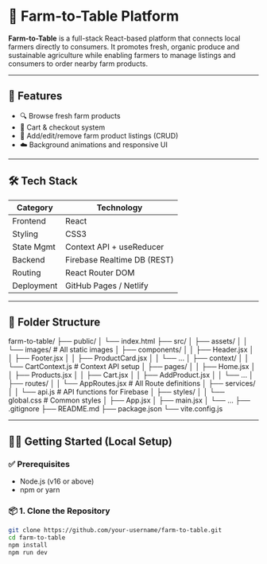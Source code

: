 # 🥕 Farm-to-Table Platform

**Farm-to-Table** is a full-stack React-based platform that connects local farmers directly to consumers. It promotes fresh, organic produce and sustainable agriculture while enabling farmers to manage listings and consumers to order nearby farm products.

---

## 🚀 Features

- 🔍 Browse fresh farm products
- 🧺 Cart & checkout system
- 🌿 Add/edit/remove farm product listings (CRUD)
- ☁️ Background animations and responsive UI

---

## 🛠 Tech Stack

| Category       | Technology                  |
|----------------|-----------------------------|
| Frontend       | React                |
| Styling        | CSS3                        |
| State Mgmt     | Context API + useReducer    |
| Backend        | Firebase Realtime DB (REST) |
| Routing        | React Router DOM            |
| Deployment     | GitHub Pages / Netlify      |

---

## 📁 Folder Structure

farm-to-table/
├── public/
│ └── index.html
├── src/
│ ├── assets/
│ │ └── images/ # All static images
│ ├── components/
│ │ ├── Header.jsx
│ │ ├── Footer.jsx
│ │ ├── ProductCard.jsx
│ │ └── ...
│ ├── context/
│ │ └── CartContext.js # Context API setup
│ ├── pages/
│ │ ├── Home.jsx
│ │ ├── Products.jsx
│ │ ├── Cart.jsx
│ │ ├── AddProduct.jsx
│ │ └── ...
│ ├── routes/
│ │ └── AppRoutes.jsx # All Route definitions
│ ├── services/
│ │ └── api.js # API functions for Firebase
│ ├── styles/
│ │ └── global.css # Common styles
│ ├── App.jsx
│ ├── main.jsx
│ └── ...
├── .gitignore
├── README.md
├── package.json
└── vite.config.js



---

## 🧑‍💻 Getting Started (Local Setup)

### ✅ Prerequisites

- Node.js (v16 or above)
- npm or yarn

### 📦 1. Clone the Repository

```bash
git clone https://github.com/your-username/farm-to-table.git
cd farm-to-table
npm install
npm run dev




